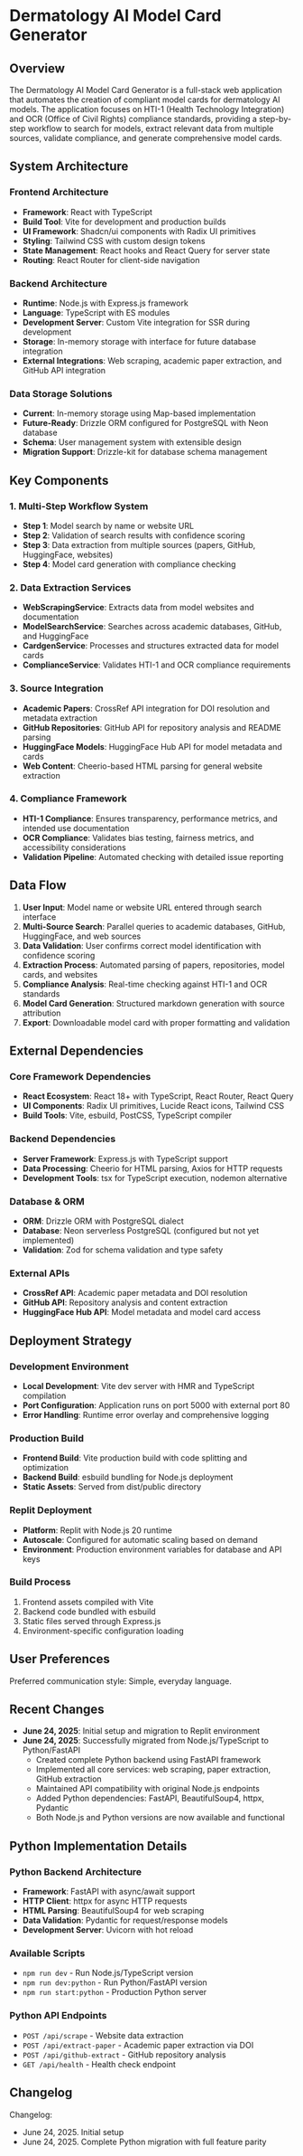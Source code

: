 # Dermatology AI Model Card Generator

## Overview

The Dermatology AI Model Card Generator is a full-stack web application that automates the creation of compliant model cards for dermatology AI models. The application focuses on HTI-1 (Health Technology Integration) and OCR (Office of Civil Rights) compliance standards, providing a step-by-step workflow to search for models, extract relevant data from multiple sources, validate compliance, and generate comprehensive model cards.

## System Architecture

### Frontend Architecture
- **Framework**: React with TypeScript
- **Build Tool**: Vite for development and production builds
- **UI Framework**: Shadcn/ui components with Radix UI primitives
- **Styling**: Tailwind CSS with custom design tokens
- **State Management**: React hooks and React Query for server state
- **Routing**: React Router for client-side navigation

### Backend Architecture
- **Runtime**: Node.js with Express.js framework
- **Language**: TypeScript with ES modules
- **Development Server**: Custom Vite integration for SSR during development
- **Storage**: In-memory storage with interface for future database integration
- **External Integrations**: Web scraping, academic paper extraction, and GitHub API integration

### Data Storage Solutions
- **Current**: In-memory storage using Map-based implementation
- **Future-Ready**: Drizzle ORM configured for PostgreSQL with Neon database
- **Schema**: User management system with extensible design
- **Migration Support**: Drizzle-kit for database schema management

## Key Components

### 1. Multi-Step Workflow System
- **Step 1**: Model search by name or website URL
- **Step 2**: Validation of search results with confidence scoring
- **Step 3**: Data extraction from multiple sources (papers, GitHub, HuggingFace, websites)
- **Step 4**: Model card generation with compliance checking

### 2. Data Extraction Services
- **WebScrapingService**: Extracts data from model websites and documentation
- **ModelSearchService**: Searches across academic databases, GitHub, and HuggingFace
- **CardgenService**: Processes and structures extracted data for model cards
- **ComplianceService**: Validates HTI-1 and OCR compliance requirements

### 3. Source Integration
- **Academic Papers**: CrossRef API integration for DOI resolution and metadata extraction
- **GitHub Repositories**: GitHub API for repository analysis and README parsing
- **HuggingFace Models**: HuggingFace Hub API for model metadata and cards
- **Web Content**: Cheerio-based HTML parsing for general website extraction

### 4. Compliance Framework
- **HTI-1 Compliance**: Ensures transparency, performance metrics, and intended use documentation
- **OCR Compliance**: Validates bias testing, fairness metrics, and accessibility considerations
- **Validation Pipeline**: Automated checking with detailed issue reporting

## Data Flow

1. **User Input**: Model name or website URL entered through search interface
2. **Multi-Source Search**: Parallel queries to academic databases, GitHub, HuggingFace, and web sources
3. **Data Validation**: User confirms correct model identification with confidence scoring
4. **Extraction Process**: Automated parsing of papers, repositories, model cards, and websites
5. **Compliance Analysis**: Real-time checking against HTI-1 and OCR standards
6. **Model Card Generation**: Structured markdown generation with source attribution
7. **Export**: Downloadable model card with proper formatting and validation

## External Dependencies

### Core Framework Dependencies
- **React Ecosystem**: React 18+ with TypeScript, React Router, React Query
- **UI Components**: Radix UI primitives, Lucide React icons, Tailwind CSS
- **Build Tools**: Vite, esbuild, PostCSS, TypeScript compiler

### Backend Dependencies
- **Server Framework**: Express.js with TypeScript support
- **Data Processing**: Cheerio for HTML parsing, Axios for HTTP requests
- **Development Tools**: tsx for TypeScript execution, nodemon alternative

### Database & ORM
- **ORM**: Drizzle ORM with PostgreSQL dialect
- **Database**: Neon serverless PostgreSQL (configured but not yet implemented)
- **Validation**: Zod for schema validation and type safety

### External APIs
- **CrossRef API**: Academic paper metadata and DOI resolution
- **GitHub API**: Repository analysis and content extraction
- **HuggingFace Hub API**: Model metadata and model card access

## Deployment Strategy

### Development Environment
- **Local Development**: Vite dev server with HMR and TypeScript compilation
- **Port Configuration**: Application runs on port 5000 with external port 80
- **Error Handling**: Runtime error overlay and comprehensive logging

### Production Build
- **Frontend Build**: Vite production build with code splitting and optimization
- **Backend Build**: esbuild bundling for Node.js deployment
- **Static Assets**: Served from dist/public directory

### Replit Deployment
- **Platform**: Replit with Node.js 20 runtime
- **Autoscale**: Configured for automatic scaling based on demand
- **Environment**: Production environment variables for database and API keys

### Build Process
1. Frontend assets compiled with Vite
2. Backend code bundled with esbuild
3. Static files served through Express.js
4. Environment-specific configuration loading

## User Preferences

Preferred communication style: Simple, everyday language.

## Recent Changes

- **June 24, 2025**: Initial setup and migration to Replit environment
- **June 24, 2025**: Successfully migrated from Node.js/TypeScript to Python/FastAPI
  - Created complete Python backend using FastAPI framework
  - Implemented all core services: web scraping, paper extraction, GitHub extraction
  - Maintained API compatibility with original Node.js endpoints
  - Added Python dependencies: FastAPI, BeautifulSoup4, httpx, Pydantic
  - Both Node.js and Python versions are now available and functional

## Python Implementation Details

### Python Backend Architecture
- **Framework**: FastAPI with async/await support
- **HTTP Client**: httpx for async HTTP requests
- **HTML Parsing**: BeautifulSoup4 for web scraping
- **Data Validation**: Pydantic for request/response models
- **Development Server**: Uvicorn with hot reload

### Available Scripts
- `npm run dev` - Run Node.js/TypeScript version
- `npm run dev:python` - Run Python/FastAPI version
- `npm run start:python` - Production Python server

### Python API Endpoints
- `POST /api/scrape` - Website data extraction
- `POST /api/extract-paper` - Academic paper extraction via DOI
- `POST /api/github-extract` - GitHub repository analysis
- `GET /api/health` - Health check endpoint

## Changelog

Changelog:
- June 24, 2025. Initial setup
- June 24, 2025. Complete Python migration with full feature parity